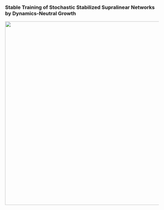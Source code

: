### Stable Training of Stochastic Stabilized Supralinear Networks by Dynamics-Neutral Growth

<p align="center">
  <img src="/figure.png" width="600">
</p>
